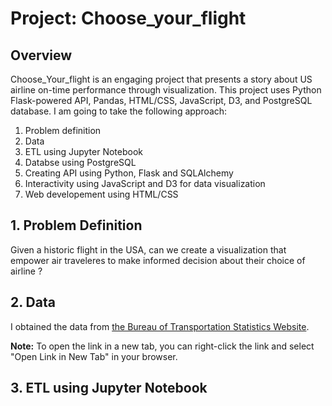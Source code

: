 # Project: Choose_your_flight

## Overview
Choose_Your_flight is an engaging project that presents a story about US airline on-time performance through visualization. 
This project uses Python Flask-powered API, Pandas, HTML/CSS, JavaScript, D3, and PostgreSQL database. I am going to take the following approach:
  1. Problem definition
  2. Data
  3. ETL using Jupyter Notebook
  4. Databse using PostgreSQL
  5. Creating API using Python, Flask and SQLAlchemy
  6. Interactivity using JavaScript and D3 for data visualization
  7. Web developement using HTML/CSS

## 1. Problem Definition
Given a historic flight in the USA, can we create a visualization that empower air traveleres to make informed decision about their choice of airline ?

## 2. Data
I obtained the data from [the Bureau of Transportation Statistics Website](https://www.transtats.bts.gov/OT_Delay/OT_DelayCause1.asp).

**Note:** To open the link in a new tab, you can right-click the link and select "Open Link in New Tab" in your browser.

## 3. ETL using Jupyter Notebook


  



